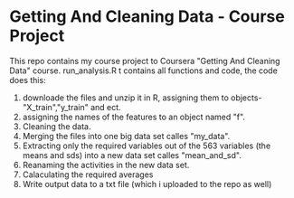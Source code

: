 # Getting And Cleaning Data - Course Project

This repo contains my course project to Coursera "Getting And Cleaning Data" course.
run_analysis.R t contains all functions and code,
the code does this:

1. downloade the files and unzip it  in R, assigning them to objects- "X_train","y_train" and ect.
2. assigning the names of the features to an object named "f".
3. Cleaning the data.
4. Merging the files into one big data set calles "my_data".
5. Extracting only the required variables out of the 563 variables (the means and sds) into a new data set calles "mean_and_sd".
6. Reanaming the activities in the new data set.
7. Calaculating the required averages
8. Write output data to a txt file (which i uploaded to the repo as well)
